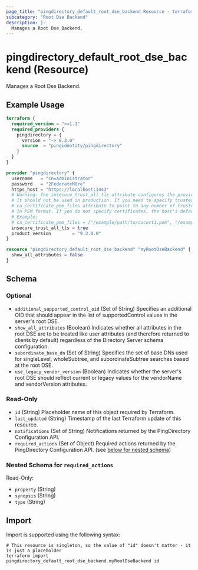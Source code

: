 ```yaml
---
page_title: "pingdirectory_default_root_dse_backend Resource - terraform-provider-pingdirectory"
subcategory: "Root Dse Backend"
description: |-
  Manages a Root Dse Backend.
---
```


# pingdirectory_default_root_dse_backend (Resource)

Manages a Root Dse Backend.

## Example Usage

```terraform
terraform {
  required_version = ">=1.1"
  required_providers {
    pingdirectory = {
      version = "~> 0.3.0"
      source  = "pingidentity/pingdirectory"
    }
  }
}

provider "pingdirectory" {
  username   = "cn=administrator"
  password   = "2FederateM0re"
  https_host = "https://localhost:1443"
  # Warning: The insecure_trust_all_tls attribute configures the provider to trust any certificate presented by the PingDirectory server.
  # It should not be used in production. If you need to specify trusted CA certificates, use the
  # ca_certificate_pem_files attribute to point to any number of trusted CA certificate files
  # in PEM format. If you do not specify certificates, the host's default root CA set will be used.
  # Example:
  # ca_certificate_pem_files = ["/example/path/to/cacert1.pem", "/example/path/to/cacert2.pem"]
  insecure_trust_all_tls = true
  product_version        = "9.3.0.0"
}

resource "pingdirectory_default_root_dse_backend" "myRootDseBackend" {
  show_all_attributes = false
}
```

<!-- schema generated by tfplugindocs -->
## Schema

### Optional

- `additional_supported_control_oid` (Set of String) Specifies an additional OID that should appear in the list of supportedControl values in the server's root DSE.
- `show_all_attributes` (Boolean) Indicates whether all attributes in the root DSE are to be treated like user attributes (and therefore returned to clients by default) regardless of the Directory Server schema configuration.
- `subordinate_base_dn` (Set of String) Specifies the set of base DNs used for singleLevel, wholeSubtree, and subordinateSubtree searches based at the root DSE.
- `use_legacy_vendor_version` (Boolean) Indicates whether the server's root DSE should reflect current or legacy values for the vendorName and vendorVersion attributes.

### Read-Only

- `id` (String) Placeholder name of this object required by Terraform.
- `last_updated` (String) Timestamp of the last Terraform update of this resource.
- `notifications` (Set of String) Notifications returned by the PingDirectory Configuration API.
- `required_actions` (Set of Object) Required actions returned by the PingDirectory Configuration API. (see [below for nested schema](#nestedatt--required_actions))

<a id="nestedatt--required_actions"></a>
### Nested Schema for `required_actions`

Read-Only:

- `property` (String)
- `synopsis` (String)
- `type` (String)

## Import

Import is supported using the following syntax:

```shell
# This resource is singleton, so the value of "id" doesn't matter - it is just a placeholder
terraform import pingdirectory_default_root_dse_backend.myRootDseBackend id
```

